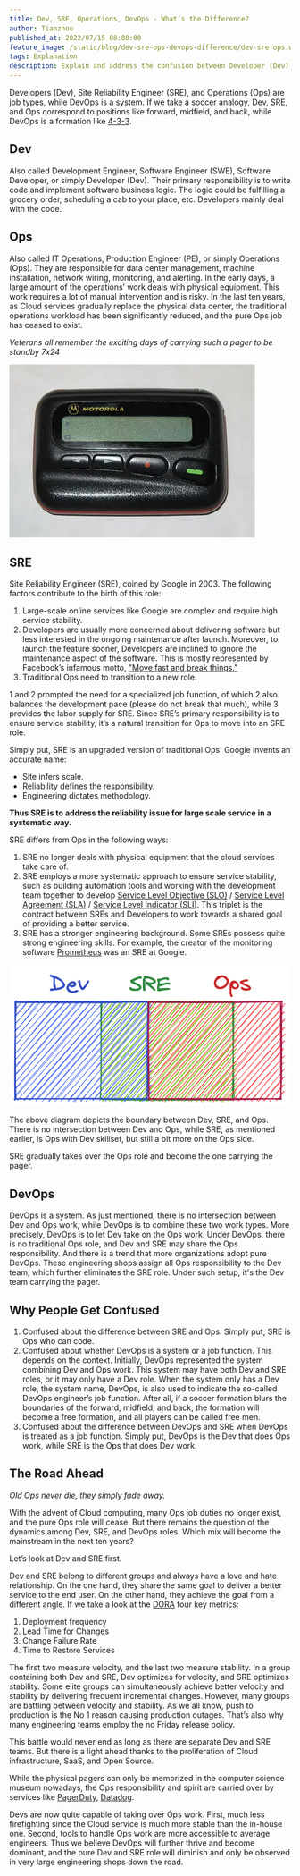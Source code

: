 ```yaml
---
title: Dev, SRE, Operations, DevOps - What’s the Difference?
author: Tianzhou
published_at: 2022/07/15 08:00:00
feature_image: /static/blog/dev-sre-ops-devops-difference/dev-sre-ops.webp
tags: Explanation
description: Explain and address the confusion between Developer (Dev), Site Reliability Engineer (SRE), (Operations) Ops and DevOps.
---
```


Developers (Dev), Site Reliability Engineer (SRE), and Operations (Ops) are job types, while DevOps is a system. If we take a soccer analogy, Dev, SRE, and Ops correspond to positions like forward, midfield, and back, while DevOps is a formation like [4-3-3](<https://en.wikipedia.org/wiki/Formation_(association_football)#4%E2%80%933%E2%80%933>).

## Dev

Also called Development Engineer, Software Engineer (SWE), Software Developer, or simply Developer (Dev). Their primary responsibility is to write code and implement software business logic. The logic could be fulfilling a grocery order, scheduling a cab to your place, etc. Developers mainly deal with the code.

## Ops

Also called IT Operations, Production Engineer (PE), or simply Operations (Ops). They are responsible for data center management, machine installation, network wiring, monitoring, and alerting. In the early days, a large amount of the operations’ work deals with physical equipment. This work requires a lot of manual intervention and is risky. In the last ten years, as Cloud services gradually replace the physical data center, the traditional operations workload has been significantly reduced, and the pure Ops job has ceased to exist.

_Veterans all remember the exciting days of carrying such a pager to be standby 7x24_

![dev-sre-ops-intersection](/static/blog/dev-sre-ops-devops-difference/pager.webp)

## SRE

Site Reliability Engineer (SRE), coined by Google in 2003. The following factors contribute to the birth of this role:

1. Large-scale online services like Google are complex and require high service stability.
1. Developers are usually more concerned about delivering software but less interested in the ongoing maintenance after launch. Moreover, to launch the feature sooner, Developers are inclined to ignore the maintenance aspect of the software. This is mostly represented by Facebook’s infamous motto, ["Move fast and break things."](https://en.wikipedia.org/wiki/Meta_Platforms#History)
1. Traditional Ops need to transition to a new role.

1 and 2 prompted the need for a specialized job function, of which 2 also balances the development pace (please do not break that much), while 3 provides the labor supply for SRE. Since SRE’s primary responsibility is to ensure service stability, it’s a natural transition for Ops to move into an SRE role.

Simply put, SRE is an upgraded version of traditional Ops. Google invents an accurate name:

- Site infers scale.
- Reliability defines the responsibility.
- Engineering dictates methodology.

**Thus SRE is to address the reliability issue for large scale service in a systematic way.**

SRE differs from Ops in the following ways:

1. SRE no longer deals with physical equipment that the cloud services take care of.
1. SRE employs a more systematic approach to ensure service stability, such as building automation tools and working with the development team together to develop [Service Level Objective (SLO)](https://en.wikipedia.org/wiki/Service-level_objective) / [Service Level Agreement (SLA)](https://en.wikipedia.org/wiki/Service-level_agreement) / [Service Level Indicator (SLI)](https://en.wikipedia.org/wiki/Service_level_indicator). This triplet is the contract between SREs and Developers to work towards a shared goal of providing a better service.
1. SRE has a stronger engineering background. Some SREs possess quite strong engineering skills. For example, the creator of the monitoring software [Prometheus](https://prometheus.io/) was an SRE at Google.

![dev-sre-ops-intersection](/static/blog/dev-sre-ops-devops-difference/dev-sre-ops.webp)

The above diagram depicts the boundary between Dev, SRE, and Ops. There is no intersection between Dev and Ops, while SRE, as mentioned earlier, is Ops with Dev skillset, but still a bit more on the Ops side.

SRE gradually takes over the Ops role and become the one carrying the pager.

## DevOps

DevOps is a system. As just mentioned, there is no intersection between Dev and Ops work, while DevOps is to combine these two work types. More precisely, DevOps is to let Dev take on the Ops work. Under DevOps, there is no traditional Ops role, and Dev and SRE may share the Ops responsibility. And there is a trend that more organizations adopt pure DevOps. These engineering shops assign all Ops responsibility to the Dev team, which further eliminates the SRE role. Under such setup, it's the Dev team carrying the pager.

## Why People Get Confused

1. Confused about the difference between SRE and Ops. Simply put, SRE is Ops who can code.
1. Confused about whether DevOps is a system or a job function. This depends on the context. Initially, DevOps represented the system combining Dev and Ops work. This system may have both Dev and SRE roles, or it may only have a Dev role. When the system only has a Dev role, the system name, DevOps, is also used to indicate the so-called DevOps engineer’s job function. After all, if a soccer formation blurs the boundaries of the forward, midfield, and back, the formation will become a free formation, and all players can be called free men.
1. Confused about the difference between DevOps and SRE when DevOps is treated as a job function. Simply put, DevOps is the Dev that does Ops work, while SRE is the Ops that does Dev work.

## The Road Ahead

_Old Ops never die, they simply fade away._

With the advent of Cloud computing, many Ops job duties no longer exist, and the pure Ops role will cease. But there remains the question of the dynamics among Dev, SRE, and DevOps roles. Which mix will become the mainstream in the next ten years?

Let’s look at Dev and SRE first.

Dev and SRE belong to different groups and always have a love and hate relationship. On the one hand, they share the same goal to deliver a better service to the end user. On the other hand, they achieve the goal from a different angle. If we take a look at the [DORA](https://www.devops-research.com/research.html) four key metrics:

1. Deployment frequency
1. Lead Time for Changes
1. Change Failure Rate
1. Time to Restore Services

The first two measure velocity, and the last two measure stability. In a group containing both Dev and SRE, Dev optimizes for velocity, and SRE optimizes stability. Some elite groups can simultaneously achieve better velocity and stability by delivering frequent incremental changes. However, many groups are battling between velocity and stability. As we all know, push to production is the No 1 reason causing production outages. That’s also why many engineering teams employ the no Friday release policy.

This battle would never end as long as there are separate Dev and SRE teams. But there is a light ahead thanks to the proliferation of Cloud infrastructure, SaaS, and Open Source.

While the physical pagers can only be memorized in the computer science museum nowadays, the Ops responsibility and spirit are carried over by services like [PagerDuty](https://pagerduty.com), [Datadog](https://datadog.com).

Devs are now quite capable of taking over Ops work. First, much less firefighting since the Cloud service is much more stable than the in-house one. Second, tools to handle Ops work are more accessible to average engineers. Thus we believe DevOps will further thrive and become dominant, and the pure Dev and SRE role will diminish and only be observed in very large engineering shops down the road.
